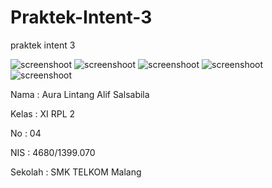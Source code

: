 # Praktek-Intent-3
praktek intent 3

![screenshoot](https://github.com/auralntng/Praktek-Intent-3/blob/master/Screenshot_2016-10-12-09-31-04.png?raw=true)
![screenshoot](https://github.com/auralntng/Praktek-Intent-3/blob/master/Screenshot_2016-10-12-09-31-13.png?raw=true)
![screenshoot](https://github.com/auralntng/Praktek-Intent-3/blob/master/Screenshot_2016-10-12-09-31-25.png?raw=true)
![screenshoot](https://github.com/auralntng/Praktek-Intent-3/blob/master/Screenshot_2016-10-12-09-31-31.png?raw=true)
![screenshoot](https://github.com/auralntng/Praktek-Intent-3/blob/master/Screenshot_2016-10-12-09-32-20.png?raw=true)

Nama : Aura Lintang Alif Salsabila

Kelas : XI RPL 2

No : 04

NIS : 4680/1399.070

Sekolah : SMK TELKOM Malang
